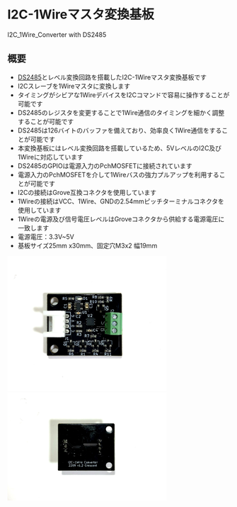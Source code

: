 # I2C-1Wireマスタ変換基板
I2C_1Wire_Converter with DS2485

## 概要
  * [DS2485][1]とレベル変換回路を搭載したI2C-1Wireマスタ変換基板です  
  * I2Cスレーブを1Wireマスタに変換します  
  * タイミングがシビアな1WireデバイスをI2Cコマンドで容易に操作することが可能です  
  * DS2485のレジスタを変更することで1Wire通信のタイミングを細かく調整することが可能です  
  * DS2485は126バイトのバッファを備えており、効率良く1Wire通信をすることが可能です  
  * 本変換基板にはレベル変換回路を搭載しているため、5VレベルのI2C及び1Wireに対応しています  
  * DS2485のGPIOは電源入力のPchMOSFETに接続されています  
  * 電源入力のPchMOSFETを介して1Wireバスの強力プルアップを利用することが可能です  
  * I2Cの接続はGrove互換コネクタを使用しています  
  * 1Wireの接続はVCC、1Wire、GNDの2.54mmピッチターミナルコネクタを使用しています  
  * 1Wireの電源及び信号電圧レベルはGroveコネクタから供給する電源電圧に一致します  
  * 電源電圧：3.3V~5V
  * 基板サイズ25mm x30mm、固定穴M3x2 幅19mm
  
  
<img src="https://github.com/meerstern/I2C_1Wire_Converter/blob/main/IMG/img1.jpg" width="360">
   
<img src="https://github.com/meerstern/I2C_1Wire_Converter/blob/main/IMG/img2.jpg" width="360">
  
[1]: https://www.maximintegrated.com/jp/products/ibutton-one-wire/memory-products/DS2485.html
  
  
  

